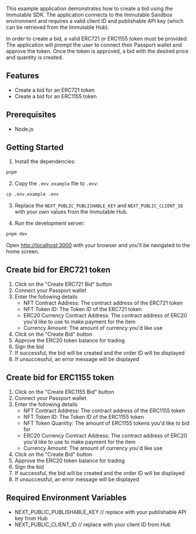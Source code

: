 This example application demonstrates how to create a bid using the Immutable SDK. The application connects to the Immutable Sandbox environment and requires a valid client ID and publishable API key (which can be retrieved from the Immutable Hub).

In order to create a bid, a valid ERC721 or ERC1155 token must be provided. The application will prompt the user to connect their Passport wallet and approve the token. Once the token is approved, a bid with the desired price and quantity is created.

## Features
- Create a bid for an ERC721 token
- Create a bid for an ERC1155 token

## Prerequisites
- Node.js

## Getting Started
1. Install the dependencies:

```bash
pnpm
```

2. Copy the `.env.example` file to `.env`:

```bash
cp .env.example .env
```

3. Replace the `NEXT_PUBLIC_PUBLISHABLE_KEY` and `NEXT_PUBLIC_CLIENT_ID` with your own values from the Immutable Hub.


4. Run the development server:

```bash
pnpm dev
```

Open [http://localhost:3000](http://localhost:3000) with your browser and you'll be navigated to the home screen.

## Create bid for ERC721 token
1. Click on the "Create ERC721 Bid" button
2. Connect your Passport wallet
3. Enter the following details
   - NFT Contract Address: The contract address of the ERC721 token
   - NFT Token ID: The Token ID of the ERC721 token
   - ERC20 Currency Contract Address: The contract address of ERC20 you'd like to use to make payment for the item
   - Currency Amount: The amount of currency you'd like use
4. Click on the "Create Bid" button
5. Approve the ERC20 token balance for trading
6. Sign the bid
7. If successful, the bid will be created and the order ID will be displayed
8. If unsuccessful, an error message will be displayed

## Create bid for ERC1155 token
1. Click on the "Create ERC1155 Bid" button
2. Connect your Passport wallet
3. Enter the following details
    - NFT Contract Address: The contract address of the ERC1155 token
    - NFT Token ID: The Token ID of the ERC1155 token
    - NFT Token Quantity: The amount of ERC1155 tokens you'd like to bid for
    - ERC20 Currency Contract Address: The contract address of ERC20 you'd like to use to make payment for the item
    - Currency Amount: The amount of currency you'd like use
4. Click on the "Create Bid" button
5. Approve the ERC20 token balance for trading
6. Sign the bid
7. If successful, the bid will be created and the order ID will be displayed
8. If unsuccessful, an error message will be displayed

## Required Environment Variables

- NEXT_PUBLIC_PUBLISHABLE_KEY // replace with your publishable API key from Hub
- NEXT_PUBLIC_CLIENT_ID // replace with your client ID from Hub
